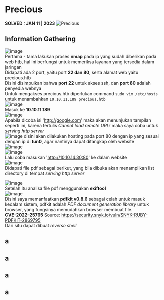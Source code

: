 # Precious 
**SOLVED : JAN 11 | 2023**
![Precious](https://user-images.githubusercontent.com/92077284/211991670-4b07aee9-b558-4b25-9b42-47e17659e981.png)

## Information Gathering
![image](https://user-images.githubusercontent.com/92077284/211992854-535f66c3-a172-4997-9d7d-82a58bb42449.png)  
Pertama - tama lakukan proses **nmap** pada ip yang sudah diberikan pada web htb, hal ini berfungsi untuk memeriksa layanan yang tersedia dalam jaringan  
Didapati ada 2 port, yaitu port **22 dan 80**, serta alamat web yaitu precious.htb  
Disini disimpulkan bahwa **port 22** untuk akses ssh, dan **port 80** adalah penyedia webnya  
Untuk mengakses precious.htb diperlukan command `sudo vim /etc/hosts` untuk menambahkan `10.10.11.189 precious.htb`  
![image](https://user-images.githubusercontent.com/92077284/211993812-b3068588-4e9d-408d-af3d-45356d7fba78.png)  
Masuk ke **10.10.11.189**  
![image](https://user-images.githubusercontent.com/92077284/211994354-6a6245cb-f01b-4bde-8634-d19b03e707eb.png)  
Apabila dicoba isi 'http://google.com' maka akan menunjukan tampilan seperti ini, karena tertulis _Cannot load remote URL!_ maka saya coba untuk _serving http server_  
![image](https://user-images.githubusercontent.com/92077284/211995365-debd1424-dd52-41d1-a55e-4d5855cc7e37.png)
disini akan dilakukan hosting pada port 80 dengan ip yang sesuai dengan ip di **tun0**, agar nantinya dapat ditangkap oleh website  
![image](https://user-images.githubusercontent.com/92077284/211996025-da71de3e-fdf1-44f5-9b52-be06a30c0176.png)  
![image](https://user-images.githubusercontent.com/92077284/211996193-9f0b90e1-ca91-4d1f-94df-656e60a70f0c.png)  
Lalu coba masukan 'http://10.10.14.30:80' ke dalam website  
![image](https://user-images.githubusercontent.com/92077284/211996453-a4bd650a-8551-4b1d-bd86-c485a273c7d7.png)  
Didapati file pdf sebagai berikut, yang bila dibuka akan menampilkan list directory di tempat _serving http server_  

![image](https://user-images.githubusercontent.com/92077284/211996521-9d32d634-253e-4ae5-b2f6-144b1ce999dc.png)  
Setelah itu analisa file pdf menggunakan **exiftool**  
![image](https://user-images.githubusercontent.com/92077284/211996948-fb392098-7706-4054-8e85-0d6e1068d64f.png)  
Disini saya memanfaatkan **pdfkit v0.8.6** sebagai celah untuk masuk kedalam sistem, pdfkit adalah _PDF document generation library_ untuk browser, yang fungsinya memudahkan browser membuat file.  
**CVE-2022–25765** Source: https://security.snyk.io/vuln/SNYK-RUBY-PDFKIT-2869795  
Dari situ dapat dibuat _reverse shell_ 

## a
## a
## a
## a
